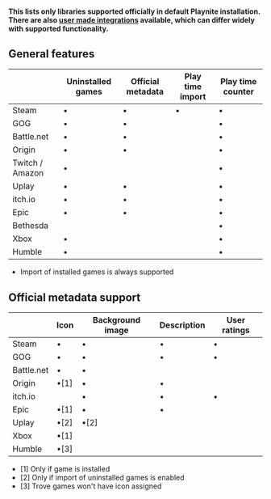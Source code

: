 #### This lists only libraries supported officially in default Playnite installation. There are also [user made integrations](https://playnite.link/forum/forum-7.html) available, which can differ widely with supported functionality.

## General features

|| Uninstalled games | Official metadata | Play time import | Play time counter | 
| - | - | - | - | - |
| Steam | • | • | • | • | 
| GOG | • | • |  | • | 
| Battle.net | • | • |  | • | 
| Origin | • | • |  | • | 
| Twitch / Amazon |  • |  |  | • | 
| Uplay | • | • |  | • | 
| itch.io | • | • |  | • | 
| Epic | • | • |  | • | 
| Bethesda |  |  |  | • | 
| Xbox | • |  |  | • | 
| Humble | • |  |  | • | 

* Import of installed games is always supported

## Official metadata support

| | Icon | Background image | Description | User ratings | 
| - | - | - | - | - |
| Steam | • | • | • | • | 
| GOG | • | • | • | • | 
| Battle.net | • | • |  |  | 
| Origin | •[1] | • | • |  | 
| itch.io |  | • | • | • | 
| Epic | •[1] | • | • | | 
| Uplay| •[2] | •[2] | | | 
| Xbox | •[1] | | | | 
| Humble | •[3] |  | | | 

* [1] Only if game is installed
* [2] Only if import of uninstalled games is enabled
* [3] Trove games won't have icon assigned